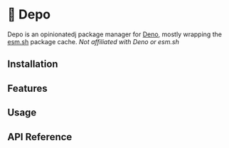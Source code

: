 # 🚚 Depo

Depo is an opinionatedj package manager for [Deno](https://deno.land/), mostly
wrapping the [esm.sh](https://esm.sh) package cache. _Not affiliated with Deno
or esm.sh_

## Installation

## Features

## Usage

## API Reference
